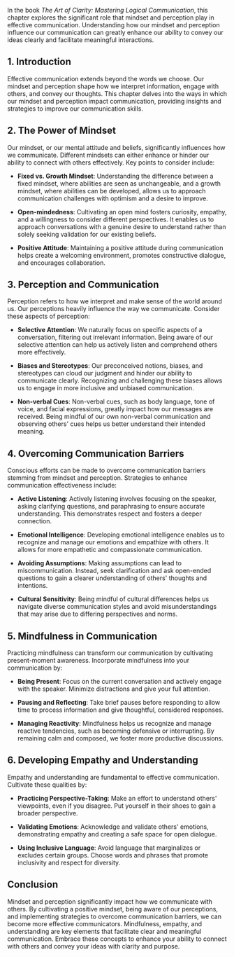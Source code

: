
In the book *The Art of Clarity: Mastering Logical Communication*, this chapter explores the significant role that mindset and perception play in effective communication. Understanding how our mindset and perception influence our communication can greatly enhance our ability to convey our ideas clearly and facilitate meaningful interactions.

## **1. Introduction**

Effective communication extends beyond the words we choose. Our mindset and perception shape how we interpret information, engage with others, and convey our thoughts. This chapter delves into the ways in which our mindset and perception impact communication, providing insights and strategies to improve our communication skills.

## **2. The Power of Mindset**

Our mindset, or our mental attitude and beliefs, significantly influences how we communicate. Different mindsets can either enhance or hinder our ability to connect with others effectively. Key points to consider include:

* **Fixed vs. Growth Mindset**: Understanding the difference between a fixed mindset, where abilities are seen as unchangeable, and a growth mindset, where abilities can be developed, allows us to approach communication challenges with optimism and a desire to improve.

* **Open-mindedness**: Cultivating an open mind fosters curiosity, empathy, and a willingness to consider different perspectives. It enables us to approach conversations with a genuine desire to understand rather than solely seeking validation for our existing beliefs.

* **Positive Attitude**: Maintaining a positive attitude during communication helps create a welcoming environment, promotes constructive dialogue, and encourages collaboration.

## **3. Perception and Communication**

Perception refers to how we interpret and make sense of the world around us. Our perceptions heavily influence the way we communicate. Consider these aspects of perception:

* **Selective Attention**: We naturally focus on specific aspects of a conversation, filtering out irrelevant information. Being aware of our selective attention can help us actively listen and comprehend others more effectively.

* **Biases and Stereotypes**: Our preconceived notions, biases, and stereotypes can cloud our judgment and hinder our ability to communicate clearly. Recognizing and challenging these biases allows us to engage in more inclusive and unbiased communication.

* **Non-verbal Cues**: Non-verbal cues, such as body language, tone of voice, and facial expressions, greatly impact how our messages are received. Being mindful of our own non-verbal communication and observing others' cues helps us better understand their intended meaning.

## **4. Overcoming Communication Barriers**

Conscious efforts can be made to overcome communication barriers stemming from mindset and perception. Strategies to enhance communication effectiveness include:

* **Active Listening**: Actively listening involves focusing on the speaker, asking clarifying questions, and paraphrasing to ensure accurate understanding. This demonstrates respect and fosters a deeper connection.

* **Emotional Intelligence**: Developing emotional intelligence enables us to recognize and manage our emotions and empathize with others. It allows for more empathetic and compassionate communication.

* **Avoiding Assumptions**: Making assumptions can lead to miscommunication. Instead, seek clarification and ask open-ended questions to gain a clearer understanding of others' thoughts and intentions.

* **Cultural Sensitivity**: Being mindful of cultural differences helps us navigate diverse communication styles and avoid misunderstandings that may arise due to differing perspectives and norms.

## **5. Mindfulness in Communication**

Practicing mindfulness can transform our communication by cultivating present-moment awareness. Incorporate mindfulness into your communication by:

* **Being Present**: Focus on the current conversation and actively engage with the speaker. Minimize distractions and give your full attention.

* **Pausing and Reflecting**: Take brief pauses before responding to allow time to process information and give thoughtful, considered responses.

* **Managing Reactivity**: Mindfulness helps us recognize and manage reactive tendencies, such as becoming defensive or interrupting. By remaining calm and composed, we foster more productive discussions.

## **6. Developing Empathy and Understanding**

Empathy and understanding are fundamental to effective communication. Cultivate these qualities by:

* **Practicing Perspective-Taking**: Make an effort to understand others' viewpoints, even if you disagree. Put yourself in their shoes to gain a broader perspective.

* **Validating Emotions**: Acknowledge and validate others' emotions, demonstrating empathy and creating a safe space for open dialogue.

* **Using Inclusive Language**: Avoid language that marginalizes or excludes certain groups. Choose words and phrases that promote inclusivity and respect for diversity.

## **Conclusion**

Mindset and perception significantly impact how we communicate with others. By cultivating a positive mindset, being aware of our perceptions, and implementing strategies to overcome communication barriers, we can become more effective communicators. Mindfulness, empathy, and understanding are key elements that facilitate clear and meaningful communication. Embrace these concepts to enhance your ability to connect with others and convey your ideas with clarity and purpose.
